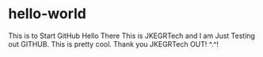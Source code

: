 # hello-world
This is to Start GitHub
Hello There
This is JKEGRTech and I am Just Testing out GITHUB. 
This is pretty cool. 
Thank you
JKEGRTech OUT! ^.^!
